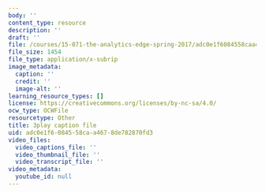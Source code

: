 ```yaml
---
body: ''
content_type: resource
description: ''
draft: ''
file: /courses/15-071-the-analytics-edge-spring-2017/adc0e1f6084558caa4678de782870fd3_2Yl5IkDMoUU.vtt
file_size: 1454
file_type: application/x-subrip
image_metadata:
  caption: ''
  credit: ''
  image-alt: ''
learning_resource_types: []
license: https://creativecommons.org/licenses/by-nc-sa/4.0/
ocw_type: OCWFile
resourcetype: Other
title: 3play caption file
uid: adc0e1f6-0845-58ca-a467-8de782870fd3
video_files:
  video_captions_file: ''
  video_thumbnail_file: ''
  video_transcript_file: ''
video_metadata:
  youtube_id: null
---
```

